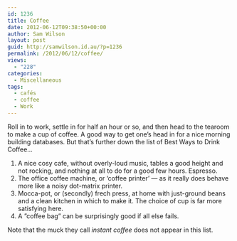 ```yaml
---
id: 1236
title: Coffee
date: 2012-06-12T09:38:50+00:00
author: Sam Wilson
layout: post
guid: http://samwilson.id.au/?p=1236
permalink: /2012/06/12/coffee/
views:
  - "228"
categories:
  - Miscellaneous
tags:
  - cafés
  - coffee
  - Work
---
```

Roll in to work, settle in for half an hour or so, and then head to the tearoom to make a cup of coffee. A good way to get one’s head in for a nice morning building databases. But that’s further down the list of Best Ways to Drink Coffee…

  1. A nice cosy cafe, without overly-loud music, tables a good height and not rocking, and nothing at all to do for a good few hours. Espresso.
  2. The office coffee machine, or ‘coffee printer’ — as it really does behave more like a noisy dot-matrix printer.
  3. Mocca-pot, or (secondly) frech press, at home with just-ground beans and a clean kitchen in which to make it. The choice of cup is far more satisfying here.
  4. A ”coffee bag” can be surprisingly good if all else fails.

Note that the muck they call _instant coffee_ does not appear in this list.